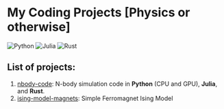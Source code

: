 # My Coding Projects [Physics or otherwise]

![Python](https://img.shields.io/badge/python-3670A0?style=for-the-badge&logo=python&logoColor=ffdd54)
![Julia](https://img.shields.io/badge/-Julia-9558B2?style=for-the-badge&logo=julia&logoColor=white)
![Rust](https://img.shields.io/badge/rust-%23000000.svg?style=for-the-badge&logo=rust&logoColor=white)


## List of projects:

1. [nbody-code](https://github.com/geetmankar/coding-projects/tree/main/nbody-code): N-body simulation code in **Python** (CPU and GPU), **Julia**, and **Rust**.
2. [ising-model-magnets](https://github.com/geetmankar/coding-projects/tree/main/ising-model-magnets): Simple Ferromagnet Ising Model
